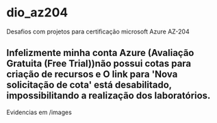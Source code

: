 # dio_az204
Desafios com projetos para certificação microsoft Azure AZ-204


## Infelizmente minha conta Azure (Avaliação Gratuita (Free Trial))não possui cotas para criação de recursos e O link para 'Nova solicitação de cota' está desabilitado, impossibilitando a realização dos laboratórios. 

Evidencias em /images
